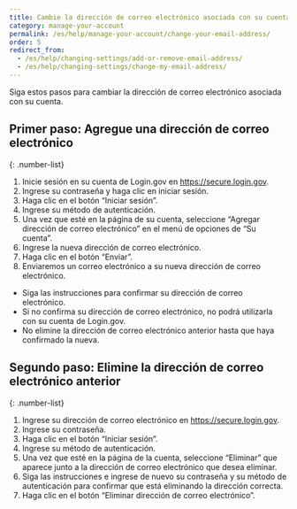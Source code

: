 ```yaml
---
title: Cambie la dirección de correo electrónico asociada con su cuenta
category: manage-your-account
permalink: /es/help/manage-your-account/change-your-email-address/
order: 5
redirect_from:
  - /es/help/changing-settings/add-or-remove-email-address/
  - /es/help/changing-settings/change-my-email-address/
---
```


Siga estos pasos para cambiar la dirección de correo electrónico asociada con su cuenta.

## Primer paso: Agregue una dirección de correo electrónico

{: .number-list}
1. Inicie sesión en su cuenta de Login.gov en <https://secure.login.gov>.
1. Ingrese su contraseña y haga clic en iniciar sesión.
1. Haga clic en el botón “Iniciar sesión”.
1. Ingrese su método de autenticación.
1. Una vez que esté en la página de su cuenta, seleccione “Agregar dirección de correo electrónico” en el menú de opciones de “Su cuenta”.
1. Ingrese la nueva dirección de correo electrónico.
1. Haga clic en el botón “Enviar”.
1. Enviaremos un correo electrónico a su nueva dirección de correo electrónico.
* Siga las instrucciones para confirmar su dirección de correo electrónico.
* Si no confirma su dirección de correo electrónico, no podrá utilizarla con su cuenta de Login.gov.
* No elimine la dirección de correo electrónico anterior hasta que haya confirmado la nueva.

## Segundo paso: Elimine la dirección de correo electrónico anterior

{: .number-list}
1. Ingrese su dirección de correo electrónico en <https://secure.login.gov>.
1. Ingrese su contraseña.
1. Haga clic en el botón “Iniciar sesión”.
1. Ingrese su método de autenticación.
1. Una vez que esté en la página de la cuenta, seleccione “Eliminar” que aparece junto a la dirección de correo electrónico que desea eliminar.
1. Siga las instrucciones e ingrese de nuevo su contraseña y su método de autenticación para confirmar que está eliminando la dirección correcta.
1. Haga clic en el botón “Eliminar dirección de correo electrónico”.
